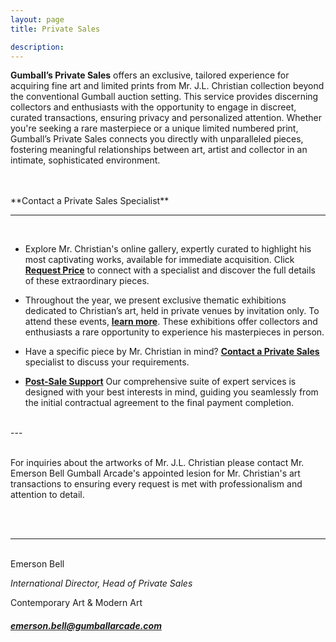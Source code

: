```yaml
---
layout: page
title: Private Sales

description:
---
```


**Gumball’s Private Sales** offers an exclusive, tailored experience for acquiring fine art and limited prints from Mr. J.L. Christian collection beyond the conventional Gumball auction setting. This service provides discerning collectors and enthusiasts with the opportunity to engage in discreet, curated transactions, ensuring privacy and personalized attention. Whether you're seeking a rare masterpiece or a unique limited numbered print, Gumball’s Private Sales connects you directly with unparalleled pieces, fostering meaningful relationships between art, artist and collector in an intimate, sophisticated environment. 

<br>
<br>
**Contact a Private Sales Specialist**

***  
<br>

* Explore Mr. Christian's online gallery, expertly curated to highlight his most captivating works, available for immediate acquisition. Click [**Request Price**](#) to connect with a specialist and discover the full details of these extraordinary pieces.  

* Throughout the year, we present exclusive thematic exhibitions dedicated to Christian’s art, held in private venues by invitation only. To attend these events, [**learn more**](#). These exhibitions offer collectors and enthusiasts a rare opportunity to experience his masterpieces in person.  

* Have a specific piece by Mr. Christian in mind? [**Contact a Private Sales**](#) specialist to discuss your requirements.

* [**Post-Sale Support**](https://) Our comprehensive suite of expert services is designed with your best interests in mind, guiding you seamlessly from the initial contractual agreement to the final payment completion.
<br>
---
<br>
<br>

For inquiries about the artworks of Mr. J.L. Christian please contact Mr. Emerson Bell Gumball Arcade's  appointed lesion for Mr. Christian's art transactions to ensuring every request is met with professionalism and attention to detail.

<br>
<br>


---
<br>
 Emerson Bell
 
 *International Director, Head of Private Sales*

 Contemporary Art & Modern Art

##### emerson.bell@gumballarcade.com